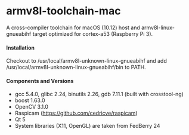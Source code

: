 # armv8l-toolchain-mac
A cross-compiler toolchain for macOS (10.12) host and armv8l-linux-gnueabihf target optimized for cortex-a53 (Raspberry Pi 3).

#### Installation
Checkout to /usr/local/armv8l-unknown-linux-gnueabihf and add /usr/local/armv8l-unknown-linux-gnueabihf/bin to PATH.

#### Components and Versions
* gcc 5.4.0, glibc 2.24, binutils 2.26, gdb 7.11.1 (built with crosstool-ng)
* boost 1.63.0
* OpenCV 3.1.0
* Raspicam (https://github.com/cedricve/raspicam)
* Qt 5
* System libraries (X11, OpenGL) are taken from FedBerry 24
